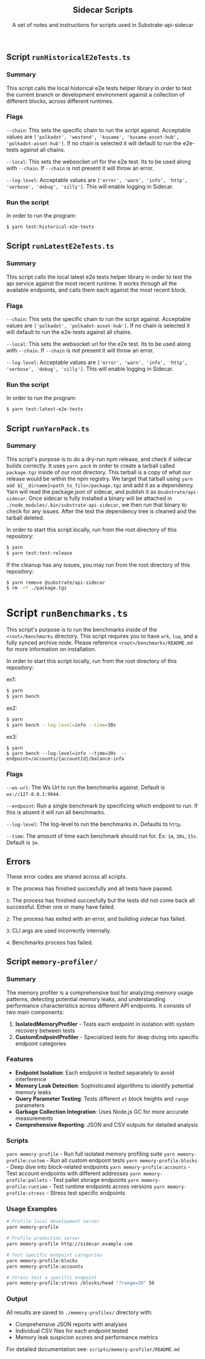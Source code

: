 <div style="text-align:center">
    <h2>Sidecar Scripts</h2>
    <div>
    A set of notes and instructions for scripts used in Substrate-api-sidecar
    </div>
</div>
<br></br>

## Script `runHistoricalE2eTests.ts`

### Summary

This script calls the local historical e2e tests helper library in order to test the current branch or development environment against a collection of different blocks, across different runtimes.

### Flags

`--chain`: This sets the specific chain to run the script against. Acceptable values are `['polkadot', 'westend', 'kusama', 'kusama-asset-hub', 'polkadot-asset-hub']`. If no chain is selected it will default to run the e2e-tests against all chains.

`--local`: This sets the websocket url for the e2e test. Its to be used along with `--chain`. If `--chain` is not present it will throw an error.

`--log-level`: Acceptable values are `['error', 'warn', 'info', 'http', 'verbose', 'debug', 'silly']`. This will enable logging in Sidecar.

### Run the script

In order to run the program:

```bash
$ yarn test:historical-e2e-tests
```

## Script `runLatestE2eTests.ts`

### Summary

This script calls the local latest e2e tests helper library in order to test the api service against the most recent runtime. It works through all the available endpoints, and calls them each against the most recent block.

### Flags

`--chain`: This sets the specific chain to run the script against. Acceptable values are `['polkadot', 'polkadot-asset-hub']`. If no chain is selected it will default to run the e2e-tests against all chains.

`--local`: This sets the websocket url for the e2e test. Its to be used along with `--chain`. If `--chain` is not present it will throw an error.

`--log-level`: Acceptable values are `['error', 'warn', 'info', 'http', 'verbose', 'debug', 'silly']`. This will enable logging in Sidecar.

### Run the script

In order to run the program:

```bash
$ yarn test:latest-e2e-tests
```

## Script `runYarnPack.ts`

### Summary

This script's purpose is to do a dry-run npm release, and check if sidecar builds correctly. It uses `yarn pack` in order to create a tarball called `package.tgz` inside of our root directory. This tarball is a copy of what our release would be within the npm registry. We target that tarball using `yarn add ${__dirname}<path_to_file>/package.tgz` and add it as a dependency. Yarn will read the package.json of sidecar, and publish it as `@substrate/api-sidecar`. Once sidecar is fully installed a binary will be attached in `./node_modules/.bin/substrate-api-sidecar`, we then run that binary to check for any issues. After the test the dependency tree is cleaned and the tarball deleted.

In order to start this script locally, run from the root directory of this repository:

```bash
$ yarn 
$ yarn test:test-release
```

If the cleanup has any issues, you may run from the root directory of this repository:

```bash
$ yarn remove @substrate/api-sidecar
$ rm -rf ./package.tgz
```

# Script `runBenchmarks.ts`

This script's purpose is to run the benchmarks inside of the `<root>/benchmarks` directory. This script requires you to have `wrk`, `lua`, and a fully synced archive node. Please reference `<root>/benchmarks/README.md` for more information on installation. 

In order to start this script locally, run from the root directory of this repository:

ex1:
```bash
$ yarn
$ yarn bench
```

ex2:
```bash
$ yarn
$ yarn bench --log-level=info --time=30s  
```

ex3:
```
$ yarn
$ yarn bench --log-level=info --time=30s  --endpoint=/accounts/{accountId}/balance-info
```

### Flags

`--ws-url`: The Ws Url to run the benchmarks against. Default is `ws://127.0.0.1:9944`.

`--endpoint`: Run a single benchmark by specificing which endpoint to run. If this is absent it will run all benchmarks.

`--log-level`: The log-level to run the benchmarks in. Defaults to `http`.

`--time`: The amount of time each benchmark should run for. Ex: `1m`, `30s`, `15s`. Default is `1m`.

## Errors

These error codes are shared across all scripts.

`0`: The process has finished succesfully and all tests have passed.

`1`: The process has finished succesfully but the tests did not come back all successful. Either one or many have failed.

`2`: The process has exited with an error, and building sidecar has failed. 

`3`: CLI args are used incorrectly internally.

`4`: Benchmarks process has failed.

## Script `memory-profiler/`

### Summary

The memory profiler is a comprehensive tool for analyzing memory usage patterns, detecting potential memory leaks, and understanding performance characteristics across different API endpoints. It consists of two main components:

1. **IsolatedMemoryProfiler** - Tests each endpoint in isolation with system recovery between tests
2. **CustomEndpointProfiler** - Specialized tests for deep diving into specific endpoint categories

### Features

- **Endpoint Isolation**: Each endpoint is tested separately to avoid interference
- **Memory Leak Detection**: Sophisticated algorithms to identify potential memory leaks
- **Query Parameter Testing**: Tests different `at` block heights and `range` parameters
- **Garbage Collection Integration**: Uses Node.js GC for more accurate measurements
- **Comprehensive Reporting**: JSON and CSV outputs for detailed analysis

### Scripts

`yarn memory-profile` - Run full isolated memory profiling suite
`yarn memory-profile:custom` - Run all custom endpoint tests
`yarn memory-profile:blocks` - Deep dive into block-related endpoints
`yarn memory-profile:accounts` - Test account endpoints with different addresses
`yarn memory-profile:pallets` - Test pallet storage endpoints
`yarn memory-profile:runtime` - Test runtime endpoints across versions
`yarn memory-profile:stress` - Stress test specific endpoints

### Usage Examples

```bash
# Profile local development server
yarn memory-profile

# Profile production server
yarn memory-profile http://sidecar.example.com

# Test specific endpoint categories
yarn memory-profile:blocks
yarn memory-profile:accounts

# Stress test a specific endpoint
yarn memory-profile:stress /blocks/head "?range=10" 50
```

### Output

All results are saved to `./memory-profiles/` directory with:
- Comprehensive JSON reports with analyses
- Individual CSV files for each endpoint tested
- Memory leak suspicion scores and performance metrics

For detailed documentation see: `scripts/memory-profiler/README.md`
